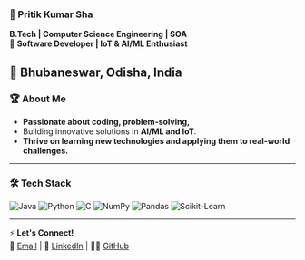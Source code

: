 ### 🚀 Pritik Kumar Sha  
**B.Tech | Computer Science Engineering | SOA**  
🔹 **Software Developer | IoT & AI/ML Enthusiast**  

📍 Bhubaneswar, Odisha, India  
---

### 🏆 About Me  
- **Passionate about coding, problem-solving,**
- Building innovative solutions in **AI/ML and IoT**.  
- **Thrive on learning new technologies and applying them to real-world challenges.**  

---

### 🛠️ Tech Stack  
![Java](https://img.shields.io/badge/Java-ED8B00?style=for-the-badge&logo=java&logoColor=white)  ![Python](https://img.shields.io/badge/Python-3776AB?style=for-the-badge&logo=python&logoColor=white)  ![C](https://img.shields.io/badge/C-A8B9CC?style=for-the-badge&logo=c&logoColor=white)  ![NumPy](https://img.shields.io/badge/NumPy-013243?style=for-the-badge&logo=numpy&logoColor=white)  ![Pandas](https://img.shields.io/badge/Pandas-150458?style=for-the-badge&logo=pandas&logoColor=white)  ![Scikit-Learn](https://img.shields.io/badge/Scikit--Learn-F7931E?style=for-the-badge&logo=scikit-learn&logoColor=white)  



---

⚡ **Let's Connect!**  
💌 [Email](mailto:shapritik20@gmail.com) | 🔗 [LinkedIn](https://www.linkedin.com/in/pritik-kumar-sha-0812a4300) | 👨‍💻 [GitHub](https://github.com/Pritiksha20)
